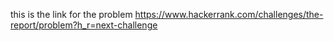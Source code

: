 this is the link for the problem 
https://www.hackerrank.com/challenges/the-report/problem?h_r=next-challenge